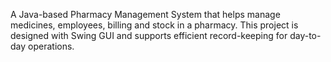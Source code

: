 A Java-based Pharmacy Management System that helps manage medicines, employees, billing and stock in a pharmacy. This project is designed with Swing GUI and supports efficient record-keeping for day-to-day operations.

